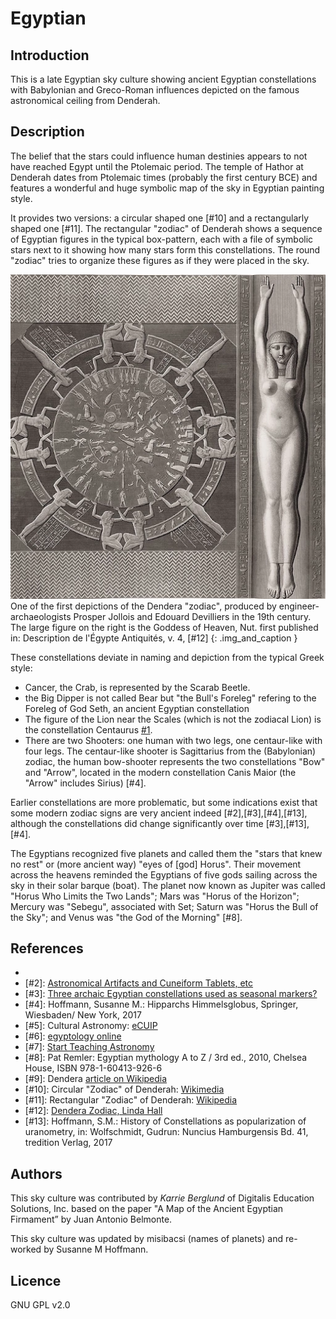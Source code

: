 # Egyptian

## Introduction

This is a late Egyptian sky culture showing ancient Egyptian constellations
with Babylonian and Greco-Roman influences depicted on the famous astronomical
ceiling from Denderah.

## Description

The belief that the stars could influence human destinies appears to not have
reached Egypt until the Ptolemaic period. The temple of Hathor at Denderah
dates from Ptolemaic times (probably the first century BCE) and features a
wonderful and huge symbolic map of the sky in Egyptian painting style.

It provides two versions: a circular shaped one [#10] and a rectangularly
shaped one [#11]. The rectangular "zodiac" of Denderah shows a sequence of
Egyptian figures in the typical box-pattern, each with a file of symbolic stars
next to it showing how many stars form this constellations. The round "zodiac"
tries to organize these figures as if they were placed in the sky.

![](dendera_zodiac.webp)
One of the first depictions of the Dendera "zodiac", produced by
engineer-archaeologists Prosper Jollois and Edouard Devilliers in the 19th
century. The large figure on the right is the Goddess of Heaven, Nut. first
published in: Description de l'Égypte Antiquités, v. 4, [#12]
{: .img_and_caption }

These constellations deviate in naming and depiction from the typical Greek
style:

 * Cancer, the Crab, is represented by the Scarab Beetle.
 * the Big Dipper is not called Bear but "the Bull's Foreleg" refering to the
Foreleg of God Seth, an ancient Egyptian constellation
 * The figure of the Lion near the Scales (which is not the zodiacal Lion) is
the constellation Centaurus [#1].
 * There are two Shooters: one human with two legs, one centaur-like with four
legs. The centaur-like shooter is Sagittarius from the (Babylonian) zodiac, the
human bow-shooter represents the two constellations "Bow" and "Arrow", located
in the modern constellation Canis Maior (the "Arrow" includes Sirius) [#4].

Earlier constellations are more problematic, but some indications exist that
some modern zodiac signs are very ancient indeed [#2],[#3],[#4],[#13], although
the constellations did change significantly over time [#3],[#13],[#4].

The Egyptians recognized five planets and called them the "stars that knew no
rest" or (more ancient way) "eyes of [god] Horus". Their movement across the
heavens reminded the Egyptians of five gods sailing across the sky in their
solar barque (boat). The planet now known as Jupiter was called "Horus Who
Limits the Two Lands"; Mars was "Horus of the Horizon"; Mercury was "Sebegu",
associated with Set; Saturn was "Horus the Bull of the Sky"; and Venus was "the
God of the Morning" [#8].

## References

 - [#1]: (http://members.westnet.com.au/Gary-David-Thompson/page11-17.html)
 - [#2]: [Astronomical Artifacts and Cuneiform Tablets, etc](http://members.westnet.com.au/Gary-David-Thompson/page11-15.html)
 - [#3]: [Three archaic Egyptian constellations used as seasonal markers?](http://www.catchpenny.org/thoth/3arch.htm)
 - [#4]: Hoffmann, Susanne M.: Hipparchs Himmelsglobus, Springer, Wiesbaden/ New York, 2017
 - [#5]: Cultural Astronomy: [eCUIP](http://ecuip.lib.uchicago.edu/diglib/science/cultural_astronomy/cultures_egypt-2.html)
 - [#6]: [egyptology online](http://www.egyptologyonline.com/astronomy.htm)
 - [#7]: [Start Teaching Astronomy](http://www.starteachastronomy.com/egyptian.html)
 - [#8]: Pat Remler: Egyptian mythology A to Z / 3rd ed., 2010, Chelsea House, ISBN 978-1-60413-926-6
 - [#9]: Dendera [article on Wikipedia](https://en.wikipedia.org/wiki/Dendera)
 - [#10]: Circular "Zodiac" of Denderah: [Wikimedia](https://upload.wikimedia.org/wikipedia/commons/3/37/Dendera.jpg)
 - [#11]: Rectangular "Zodiac" of Denderah: [Wikipedia](https://en.wikipedia.org/wiki/Egyptian_astronomy#/media/File:Dendera_Deckenrelief_08.JPG)
 - [#12]: [Dendera Zodiac, Linda Hall](https://napoleon.lindahall.org/zodiac_dendera.shtml)
 - [#13]: Hoffmann, S.M.: History of Constellations as popularization of uranometry, in: Wolfschmidt, Gudrun: Nuncius Hamburgensis Bd. 41, tredition Verlag, 2017

## Authors

This sky culture was contributed by _Karrie Berglund_ of Digitalis Education
Solutions, Inc. based on the paper "A Map of the Ancient Egyptian Firmament” by
Juan Antonio Belmonte.

This sky culture was updated by misibacsi (names of planets) and re-worked by
Susanne M Hoffmann.

## Licence

GNU GPL v2.0
